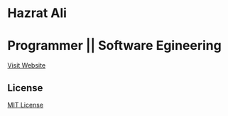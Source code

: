 # Hazrat Ali

# Programmer || Software Egineering

[Visit Website]()


## License

[MIT License](LICENSE)
